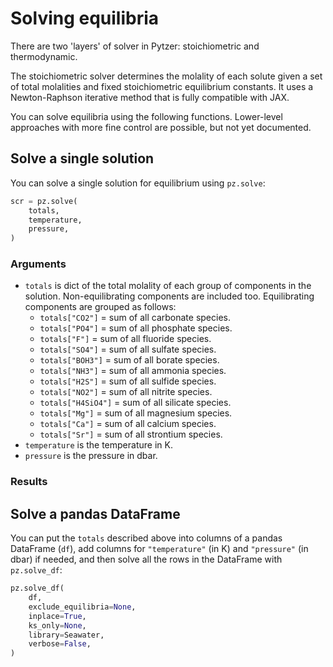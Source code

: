 # Solving equilibria

There are two 'layers' of solver in Pytzer: stoichiometric and thermodynamic.

The stoichiometric solver determines the molality of each solute given a set of total molalities and fixed stoichiometric equilibrium constants.  It uses a Newton-Raphson iterative method that is fully compatible with JAX.

You can solve equilibria using the following functions.  Lower-level approaches with more fine control are possible, but not yet documented.

## Solve a single solution

You can solve a single solution for equilibrium using `pz.solve`:

```python
scr = pz.solve(
    totals,
    temperature,
    pressure,
)
```

### Arguments

  * `totals` is dict of the total molality of each group of components in the solution.  Non-equilibrating components are included too.  Equilibrating components are grouped as follows:
    * `totals["CO2"]` = sum of all carbonate species.
    * `totals["PO4"]` = sum of all phosphate species.
    * `totals["F"]` = sum of all fluoride species.
    * `totals["SO4"]` = sum of all sulfate species.
    * `totals["BOH3"]` = sum of all borate species.
    * `totals["NH3"]` = sum of all ammonia species.
    * `totals["H2S"]` = sum of all sulfide species.
    * `totals["NO2"]` = sum of all nitrite species.
    * `totals["H4SiO4"]` = sum of all silicate species.
    * `totals["Mg"]` = sum of all magnesium species.
    * `totals["Ca"]` = sum of all calcium species.
    * `totals["Sr"]` = sum of all strontium species.
  * `temperature` is the temperature in K.
  * `pressure` is the pressure in dbar.

### Results



## Solve a pandas DataFrame

You can put the `totals` described above into columns of a pandas DataFrame (`df`), add columns for `"temperature"` (in K) and `"pressure"` (in dbar) if needed, and then solve all the rows in the DataFrame with `pz.solve_df`:

```python
pz.solve_df(
    df,
    exclude_equilibria=None,
    inplace=True,
    ks_only=None,
    library=Seawater,
    verbose=False,
)
```
